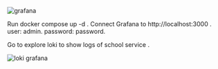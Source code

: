 ![grafana](https://github.com/user-attachments/assets/f676437e-0312-46ea-8add-8303dc0cb304)

Run docker compose up -d .
Connect Grafana to http://localhost:3000 .
   user: admin. 
   password: password.

Go to explore loki to show logs of school service .

![loki grafana](https://github.com/user-attachments/assets/c74543a3-f20c-4d35-af4a-292bf238db9e)
